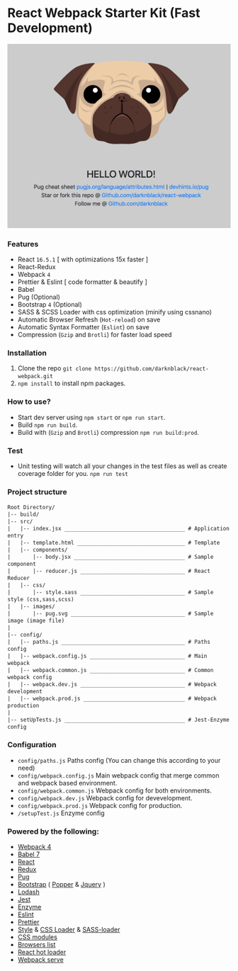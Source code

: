 # React Webpack Starter Kit (Fast Development)

![HELLO WORLD](src/images/ss.png)

### Features
- React `16.5.1` [ with optimizations 15x faster ]
- React-Redux
- Webpack `4`
- Prettier & Eslint [ code formatter & beautify ]
- Babel
- Pug (Optional)
- Bootstrap `4` (Optional)
- SASS & SCSS Loader with css optimization (minify using cssnano)
- Automatic Browser Refresh (`Hot-reload`) on save
- Automatic Syntax Formatter (`Eslint`) on save
- Compression (`Gzip` and `Brotli`) for faster load speed

### Installation

1. Clone the repo `git clone https://github.com/darknblack/react-webpack.git`
2. `npm install` to install npm packages.

### How to use?

- Start dev server using `npm start` or `npm run start`.
- Build `npm run build`.
- Build with (`Gzip` and `Brotli`) compression `npm run build:prod`.

### Test

- Unit testing will watch all your changes in the test files as well as create coverage folder for you.
  `npm run test`

### Project structure

```
Root Directory/
|-- build/
|-- src/
|   |-- index.jsx ______________________________________ # Application entry
|   |-- template.html __________________________________ # Template
|   |-- components/
|       |-- body.jsx ___________________________________ # Sample component
|       |-- reducer.js _________________________________ # React Reducer
|   |-- css/
|       |-- style.sass _________________________________ # Sample style (css,sass,scss)
|   |-- images/
|       |-- pug.svg ____________________________________ # Sample image (image file)
|
|-- config/
|   |-- paths.js _______________________________________ # Paths config
|   |-- webpack.config.js ______________________________ # Main webpack
|   |-- webpack.common.js ______________________________ # Common webpack config
|   |-- webpack.dev.js _________________________________ # Webpack development
|   |-- webpack.prod.js ________________________________ # Webpack production
|
|-- setUpTests.js ______________________________________ # Jest-Enzyme config
```

### Configuration
- `config/paths.js` Paths config (You can change this according to your need)
- `config/webpack.config.js` Main webpack config that merge common and webpack based environment.
- `config/webpack.common.js` Webpack config for both environments.
- `config/webpack.dev.js` Webpack config for devevelopment.
- `config/webpack.prod.js` Webpack config for production.
- `/setupTest.js` Enzyme config

### Powered by the following:
- [Webpack 4](https://github.com/webpack/webpack)
- [Babel 7](https://github.com/babel/babel)
- [React](https://github.com/facebook/react)
- [Redux](https://github.com/reduxjs/redux)
- [Pug](https://github.com/pugjs)
- [Bootstrap](https://github.com/twbs/bootstrap/tree/v4-dev) ( [Popper](https://popper.js.org) & [Jquery](https://github.com/jquery/jquery) )
- [Lodash](https://github.com/lodash/lodash)
- [Jest](https://github.com/facebook/jest)
- [Enzyme](http://airbnb.io/enzyme/)
- [Eslint](https://github.com/eslint/eslint/)
- [Prettier](https://github.com/prettier/prettier)
- [Style](https://github.com/webpack-contrib/style-loader) & [CSS Loader](https://github.com/webpack-contrib/css-loader) & [SASS-loader](https://github.com/webpack-contrib/sass-loader)
- [CSS modules](https://github.com/css-modules/css-modules)
- [Browsers list](https://github.com/browserslist/browserslist)
- [React hot loader](https://github.com/gaearon/react-hot-loader)
- [Webpack serve](https://github.com/webpack-contrib/webpack-serve)
